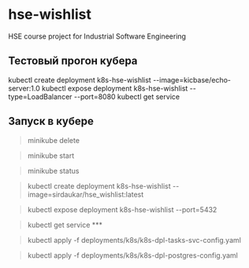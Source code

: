 # hse-wishlist
HSE course project for Industrial Software Engineering



## Тестовый прогон кубера

kubectl create deployment k8s-hse-wishlist --image=kicbase/echo-server:1.0
kubectl expose deployment k8s-hse-wishlist --type=LoadBalancer --port=8080
kubectl get service

## Запуск в кубере

> minikube delete

> minikube start

> minikube status

> kubectl create deployment k8s-hse-wishlist --image=sirdaukar/hse_wishlist:latest

> kubectl expose deployment k8s-hse-wishlist --port=5432

> kubectl get service ***

> kubectl apply -f deployments/k8s/k8s-dpl-tasks-svc-config.yaml

> kubectl apply -f deployments/k8s/k8s-dpl-postgres-config.yaml
